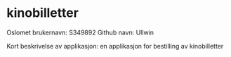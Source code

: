 # kinobilletter

Oslomet brukernavn: S349892
Github navn: Ullwin

Kort beskrivelse av applikasjon: en applikasjon for bestilling av kinobilletter